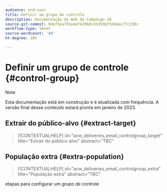 ```yaml
---
audience: end-user
title: Definir um grupo de controle
description: Documentação da Web do Campaign v8
source-git-commit: 9def5ea791e4ef42968cd34536f3ddeac7fc238c
workflow-type: tm+mt
source-wordcount: '49'
ht-degree: 20%

---
```


# Definir um grupo de controle {#control-group}

>[!NOTE]
>
>Esta documentação está em construção e é atualizada com frequência. A versão final desse conteúdo estará pronta em janeiro de 2023.

## Extrair do público-alvo {#extract-target}

>[!CONTEXTUALHELP]
>id="acw_deliveries_email_controlgroup_target"
>title="Extrair do público-alvo"
>abstract="TBC"

## População extra {#extra-population}

>[!CONTEXTUALHELP]
>id="acw_deliveries_email_controlgroup_extra"
>title="População extra"
>abstract="TBC"

etapas para configurar um grupo de controle

